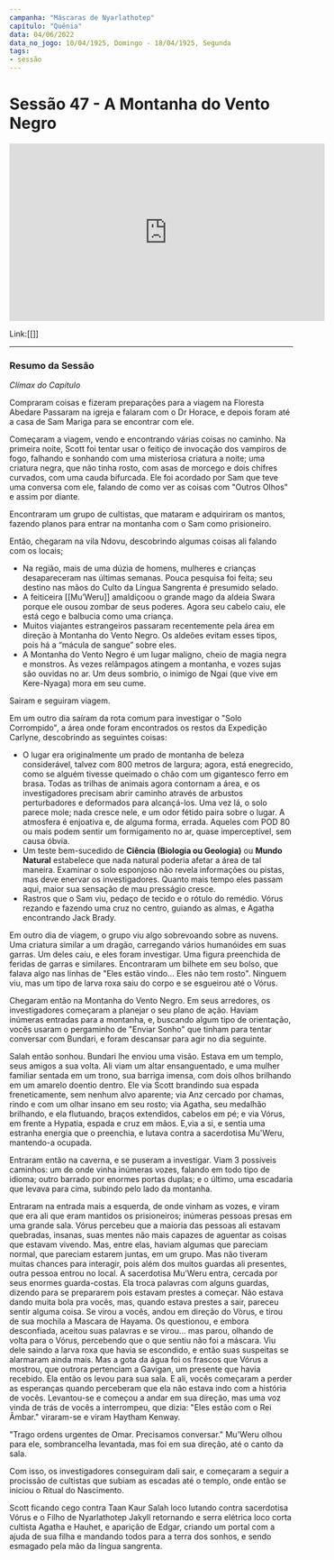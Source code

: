 ```yaml
---
campanha: "Máscaras de Nyarlathotep"
capítulo: "Quênia"
data: 04/06/2022
data_no_jogo: 10/04/1925, Domingo - 18/04/1925, Segunda
tags: 
- sessão
---
```

# Sessão  47 - A Montanha do Vento Negro 

<div align="center"><iframe width="560" height="315" src="https://www.youtube.com/embed/mb8REkkdMok" title="YouTube video player" frameborder="0" allow="accelerometer; autoplay; clipboard-write; encrypted-media; gyroscope; picture-in-picture" allowfullscreen></iframe></div>

Link:[[]]

---
### Resumo da Sessão
*Clímax do Capítulo*

Compraram coisas e fizeram preparações para a viagem na Floresta Abedare
Passaram na igreja e falaram com o Dr Horace, e depois foram até a casa de Sam Mariga para se encontrar com ele.

Começaram a viagem, vendo e encontrando várias coisas no caminho.
Na primeira noite, Scott foi tentar usar o feitiço de invocação dos vampiros de fogo, falhando e sonhando com uma misteriosa criatura a noite; uma criatura negra, que não tinha rosto, com asas de morcego e dois chifres curvados, com uma cauda bifurcada.
Ele foi acordado por Sam que teve uma conversa com ele, falando de como ver as coisas com "Outros Olhos" e assim por diante.

Encontraram um grupo de cultistas, que mataram e adquiriram os mantos, fazendo planos para entrar na montanha com o Sam como prisioneiro. 

Então, chegaram na vila Ndovu, descobrindo algumas coisas ali falando com os locais;
- Na região, mais de uma dúzia de homens, mulheres e crianças desapareceram nas últimas semanas. Pouca pesquisa foi feita; seu destino nas mãos do Culto da Língua Sangrenta é presumido selado.
- A feiticeira [[Mu’Weru]] amaldiçoou o grande mago da aldeia Swara porque ele ousou zombar de seus poderes. Agora seu cabelo caiu, ele está cego e balbucia como uma criança.
- Muitos viajantes estrangeiros passaram recentemente pela área em direção à Montanha do Vento Negro. Os aldeões evitam esses tipos, pois há a “mácula de sangue” sobre eles.
- A Montanha do Vento Negro é um lugar maligno, cheio de magia negra e monstros. Às vezes relâmpagos atingem a montanha, e vozes sujas são ouvidas no ar. Um deus sombrio, o inimigo de Ngai (que vive em Kere-Nyaga) mora em seu cume.

Sairam e seguiram viagem.

Em um outro dia saíram da rota comum para investigar o "Solo Corrompido", a área onde foram encontrados os restos da Expedição Carlyne, descobrindo as seguintes coisas:
- O lugar era originalmente um prado de montanha de beleza considerável, talvez com 800 metros de largura; agora, está enegrecido, como se alguém tivesse queimado o chão com um gigantesco ferro em brasa. Todas as trilhas de animais agora contornam a área, e os investigadores precisam abrir caminho através de arbustos perturbadores e deformados para alcançá-los. Uma vez lá, o solo parece mole; nada cresce nele, e um odor fétido paira sobre o lugar. A atmosfera é enjoativa e, de alguma forma, errada. Aqueles com POD 80 ou mais podem sentir um formigamento no ar, quase imperceptível, sem causa óbvia.
- Um teste bem-sucedido de **Ciência (Biologia ou Geologia)** ou **Mundo Natural** estabelece que nada natural poderia afetar a área de tal maneira. Examinar o solo esponjoso não revela informações ou pistas, mas deve enervar os investigadores. Quanto mais tempo eles passam aqui, maior sua sensação de mau presságio cresce.
- Rastros que o Sam viu, pedaço de tecido e o rótulo do remédio. Vórus rezando e fazendo uma cruz no centro, guiando as almas, e Agatha encontrando Jack Brady.

Em outro dia de viagem, o grupo viu algo sobrevoando sobre as nuvens. Uma criatura similar a um dragão, carregando vários humanóides em suas garras. Um deles caiu, e eles foram investigar. Uma figura preenchida de feridas de garras e similares. Encontraram um bilhete em seu bolso, que falava algo nas linhas de "Eles estão vindo... Eles não tem rosto". Ninguem viu, mas um tipo de larva roxa saiu do corpo e se esgueirou até o Vórus.

Chegaram então na Montanha do Vento Negro. Em seus arredores, os investigadores começaram a planejar o seu plano de ação. Haviam inúmeras entradas para a montanha, e, buscando algum tipo de orientação, vocês usaram o pergaminho de "Enviar Sonho" que tinham para tentar conversar com Bundari, e foram descansar para agir no dia seguinte.

Salah então sonhou. Bundari lhe enviou uma visão. Estava em um templo, seus amigos a sua volta. Ali viam um altar ensanguentado, e uma mulher familiar sentada em um trono, sua barriga imensa, com dois olhos brilhando em um amarelo doentio dentro. Ele via Scott brandindo sua espada freneticamente, sem nenhum alvo aparente; via Anz cercado por chamas, rindo e com um olhar insano em seu rosto; via Agatha, seu medalhão brilhando, e ela flutuando, braços extendidos, cabelos em pé; e via Vórus, em frente a Hypatia, espada e cruz em mãos. E,via a si, e sentia uma estranha energia que o preenchia, e lutava contra a sacerdotisa Mu'Weru, mantendo-a ocupada. 

Entraram então na caverna, e se puseram a investigar. Viam 3 possíveis caminhos: um de onde vinha inúmeras vozes, falando em todo tipo de idioma; outro barrado por enormes portas duplas; e o último, uma escadaria que levava para cima, subindo pelo lado da montanha.

Entraram na entrada mais a esquerda, de onde vinham as vozes, e viram que era ali que eram mantidos os prisioneiros; inúmeras pessoas presas em uma grande sala. Vórus percebeu que a maioria das pessoas ali estavam quebradas, insanas, suas mentes não mais capazes de aguentar as coisas que estavam vivendo. Mas, entre elas, haviam algumas que pareciam normal, que pareciam estarem juntas, em um grupo. Mas não tiveram muitas chances para interagir, pois além dos muitos guardas ali presentes, outra pessoa entrou no local. A sacerdotisa Mu'Weru entra, cercada por seus enormes guarda-costas. Ela troca palavras com alguns guardas, dizendo para se prepararem pois estavam prestes a começar. 
Não estava dando muita bola pra vocês, mas, quando estava prestes a sair, pareceu sentir alguma coisa. Se virou a vocês, andou em direção do Vòrus, e tirou de sua mochila a Mascara de Hayama. Os questionou, e embora desconfiada, aceitou suas palavras e se virou... mas parou, olhando de volta para o Vórus, percebendo que o que sentiu não foi a máscara. Viu dele saindo a larva roxa que havia se escondido, e então suas suspeitas se alarmaram ainda mais. Mas a gota da água foi os frascos que Vórus a mostrou, que outrora pertenciam a Gavigan, um presente que havia recebido. Ela então os levou para sua sala. E ali, vocês começaram a perder as esperanças quando perceberam que ela não estava indo com a história de vocês. Levantou-se e começou a andar em sua direção, mas uma voz vinda de trás de vocês a interrompeu, que dizia: "Eles estão com o Rei Âmbar." viraram-se e viram Haytham Kenway.

"Trago ordens urgentes de Omar. Precisamos conversar."
Mu'Weru olhou para ele, sombrancelha levantada, mas foi em sua direção, até o canto da sala.

Com isso, os investigadores conseguiram dali sair, e começaram a seguir a procissão de cultistas que subiam as escadas até o templo, onde então se iniciou o Ritual do Nascimento.

Scott ficando cego contra Taan Kaur
Salah loco lutando contra sacerdotisa
Vórus e o Filho de Nyarlathotep
Jakyll retornando e serra elétrica loco corta cultista
Agatha e Hauhet, e aparição de Edgar, criando um portal com a ajuda de sua filha e mandando todos para a terra dos sonhos, e sendo esmagado pela mão da língua sangrenta.













